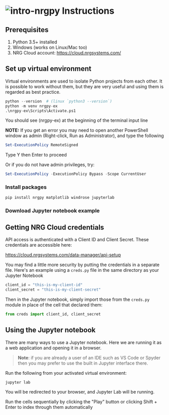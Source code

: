 # ![intro-nrgpy](https://www.gravatar.com/avatar/6282094b092c756acc9f7552b164edfe?s=24) Instructions

## Prerequisites

1. Python 3.5+ installed
1. Windows (works on Linux/Mac too)
1. NRG Cloud account: https://cloud.nrgsystems.com/


## Set up virtual environment

Virtual environments are used to isolate Python projects from each 
other. It is possible to work without them, but they are very useful 
and using them is regarded as best practice. 

```python 
python --version  # (linux `python3 --version`)
python -m venv nrgpy-ex
.\nrgpy-ex\Scripts\Activate.ps1
```

You should see (nrgpy-ex) at the beginning of the terminal input 
line 

**NOTE:** If you get an error you may need to open another PowerShell 
window as admin (Right-click, Run as Administrator), and type the following

```powershell
Set-ExecutionPolicy RemoteSigned
``` 

 Type Y then Enter to proceed

Or if you do not have admin privileges, try:

```powershell
Set-ExecutionPolicy -ExecutionPolicy Bypass -Scope CurrentUser
```

### Install packages
```powershell
pip install nrgpy matplotlib windrose jupyterlab
```

### Download Jupyter notebook example

## Getting NRG Cloud credentials

API access is authenticated with a Client ID and Client Secret. These 
credentials are accessible here:

https://cloud.nrgsystems.com/data-manager/api-setup

You may find a little more security by putting the credentials in a 
separate file. Here's an example using a `creds.py` file in the same 
directory as your Jupyter Notebook

```python creds.py
client_id = "this-is-my-client-id"
client_secret = "this-is-my-client-secret"
```

Then in the Jupyter notebook, simply import those from the `creds.py` module in
place of the cell that declared them:

```python
from creds import client_id, client_secret
```

## Using the Jupyter notebook

There are many ways to use a Jupyter notebook. Here we are 
running it as a web application and opening it in a browser.

> __Note__: if you are already a user of an IDE such as VS Code or Spyder then 
> you may prefer to use the built in Jupyter interface there.

Run the following from your activated virtual environment:

```powershell
jupyter lab
```

You will be redirected to your browser, and Jupyter Lab will be running.

Run the cells sequentially by clicking the "Play" button or clicking 
Shift + Enter to index through them automatically
